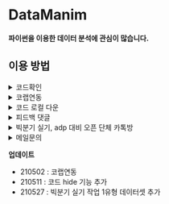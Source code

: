 DataManim
============================

**파이썬을 이용한 데이터 분석에 관심이 많습니다.** 

**이용 방법**
-------------  
<details>
<summary> 코드확인 </summary>
     
----------   
    
![colab](./dataset/img/showlst1.png)   
     
----------   
**좌측상단의 버튼을 클릭하면 데이터 코드 리스트가 생성됩니다.**   
   
----------   
    
![colab](./dataset/img/showlst2.png)   
     
----------   

</details>

<details>
<summary> 코랩연동 </summary>
     
----------   
    
![colab](./dataset/img/colab.png)   
     
----------   
    
       
**페이지 우측상단의 로켓모양 클릭후 코랩으로 이동, 기본적으로 데이터 셋은 github에서 바로 불러올수 있음**  
   

</details>

<details>
<summary> 코드 로컬 다운 </summary>  
     
----------   
    
![colab](./dataset/img/codeDown.png)    
    
----------   
       
         
**페이지 우측상단의 다운로드 버튼클릭후 '.ipynb' 파일선택 -> 마우스 오른쪽버튼 클릭 -> '다른이름으로 링크저장'**  
   

</details>

<details>
<summary> 피드백 댓글 </summary>  
 
     
----------   

![colab](./dataset/img/comment.png)  
     
----------   
    

**모든페이지 하단에서 깃헙로그인 후 댓글 작성가능합니다. 문의사항주시면 최대한 빠르게 답변드리겠습니다.**   

</details>

<details>
<summary> 빅분기 실기, adp 대비 오픈 단체 카톡방 </summary>

     
----------   
    
[오픈카톡링크(클릭)](https://open.kakao.com/o/gJl1ud2c)   
  
**스터디 모집 및 정보공유, 정답 코드 공유등을 하는 오픈 단톡방입니다**  
참여코드 :1111
          
----------   
    
</details>

<details>
<summary> 메일문의 </summary>
  
       
----------   
    
datamanim@gmail.com   
     
----------   
    
</details>


**업데이트**
- 210502 : 코랩연동
- 210511 : 코드 hide 기능 추가     
- 210527 : 빅분기 실기 작업 1유형 데이터셋 추가
